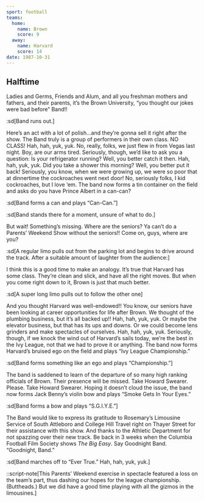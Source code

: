 ```yaml
---
sport: football
teams:
  home:
    name: Brown
    score: 9
  away:
    name: Harvard
    score: 14
date: 1987-10-31
---
```


## Halftime

Ladies and Germs, Friends and Alum, and all you freshman mothers and fathers, and their parents, it’s the Brown University, “you thought our jokes were bad before” Band!!

:sd[Band runs out.]

Here’s an act with a lot of polish...and they’re gonna sell it right after the show. The Band truly is a group of performers in their own class. NO CLASS! Hah, hah, yuk, yuk. No, really, folks, we just flew in from Vegas last night. Boy, are our arms tired. Seriously, though, we’d like to ask you a question: Is your refrigerator running? Well, you better catch it then. Hah, hah, yuk, yuk. Did you take a shower this morning? Well, you better put it back! Seriously, you know, when we were growing up, we were so poor that at dinnertime the cockroaches went next door! No, seriously folks, I kid cockroaches, but I love ‘em. The band now forms a tin container on the field and asks do you have Prince Albert in a can-can?

:sd[Band forms a can and plays “Can-Can.”]

:sd[Band stands there for a moment, unsure of what to do.]

But wait! Something’s missing. Where are the seniors? Ya can’t do a Parents’ Weekend Show without the seniors!! Come on, guys, where are you?

:sd[A regular limo pulls out from the parking lot and begins to drive around the track. After a suitable amount of laughter from the audience:]

I think this is a good time to make an analogy. It’s true that Harvard has some class. They’re clean and slick, and have all the right moves. But when you come right down to it, Brown is just that much better.

:sd[A super long limo pulls out to follow the other one]

And you thought Harvard was well-endowed!! You know, our seniors have been looking at career opportunities for life after Brown. We thought of the plumbing business, but it’s all backed up!! Hah, hah, yuk, yuk. Or maybe the elevator business, but that has its ups and downs. Or we could become lens grinders and make spectacles of ourselves. Hah, hah, yuk, yuk. Seriously, though, if we knock the wind out of Harvard’s sails today, we’re the best in the Ivy League, not that we had to prove it or anything. The band now forms Harvard’s bruised ego on the field and plays “Ivy League Championship.”

:sd[Band forms something like an ego and plays “Championship.”]

The band is saddened to learn of the departure of so many high ranking officials of Brown. Their presence will be missed. Take Howard Swearer. Please. Take Howard Swearer. Hoping it doesn’t cloud the issue, the band now forms Jack Benny’s violin bow and plays “Smoke Gets In Your Eyes.”

:sd[Band forms a bow and plays “S.G.I.Y.E.”]

The Band would like to express its gratitude to Rosemary’s Limousine Service of South Attleboro and College Hill Travel right on Thayer Street for their assistance with this show. And thanks to the Athletic Department for not spazzing over their new track. Be back in 3 weeks when the Columbia Football Film Society shows _The Big Easy_. Say Goodnight Band. “Goodnight, Band.”

:sd[Band marches off to “Ever True.” Hah, hah, yuk, yuk.]

::script-note[This Parents’ Weekend exercise in spectacle featured a loss on the team’s part, thus dashing our hopes for the league championship. (Buttheads.) But we did have a good time playing with all the gizmos in the limousines.]
